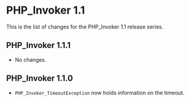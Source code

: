 PHP_Invoker 1.1
===============

This is the list of changes for the PHP_Invoker 1.1 release series.

PHP_Invoker 1.1.1
-----------------

* No changes.

PHP_Invoker 1.1.0
-----------------

* `PHP_Invoker_TimeoutException` now holds information on the timeout.
